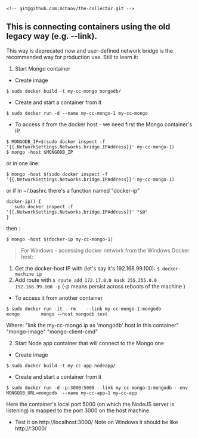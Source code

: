 	<!-- git@github.com:mchaov/the-collector.git -->

## This is connecting containers using the old legacy way (e.g. --link).
This way is deprecated now and user-defined network bridge is the recommended way for production use.
Still to learn it:

1. Start Mongo container
- Create image
```
$ sudo docker build -t my-cc-mongo mongodb/
```
- Create and start a container from it
```
$ sudo docker run -d --name my-cc-mongo-1 my-cc-mongo
```

  - To access it from the docker host - we need first the Mongo container's IP
  ```
  $ MONGODB_IP=$(sudo docker inspect -f '{{.NetworkSettings.Networks.bridge.IPAddress}}' my-cc-mongo-1)
  $ mongo -host $MONGODB_IP
  ```
  or in one line:
  ```
  $ mongo -host $(sudo docker inspect -f '{{.NetworkSettings.Networks.bridge.IPAddress}}' my-cc-mongo-1)
  ```
  or if in ~/.bashrc there's a function named "docker-ip"
  ```
  docker-ip() {
     sudo docker inspect -f '{{.NetworkSettings.Networks.bridge.IPAddress}}' "$@"
  }
  ```
  then :
  ```
  $ mongo -host $(docker-ip my-cc-mongo-1)
  ```

  > For Windows - accessing docker network from the Windows Docker host:
  1. Get the docker-host IP with (let's say it's 192.168.99.100): ```$ docker-machine ip```
  2. Add route with
  ```$ route add 172.17.0.0 mask 255.255.0.0 192.168.99.100 -p``` (-p means persist across reboots of the machine )


  - To access it from another container
  ```
  $ sudo docker run -it --rm    --link my-cc-mongo-1:mongodb         mongo        mongo --host mongodb test
  ```

  Where: "link the my-cc-mongo ip as 'mongodb' host in this container"   "mongo-image"    "mongo-client-cmd"


2. Start Node app container that will connect to the Mongo one
- Create image
```
$ sudo docker build -t my-cc-app nodeapp/
```
- Create and start a container from it
```
$ sudo docker run -d -p:3000:5000 --link my-cc-mongo-1:mongodb --env MONGODB_URL=mongodb  --name my-cc-app-1 my-cc-app
```
Here the container's local port 5000 (on which the NodeJS server is listening) is mapped to the port 3000 on the host machine


- Test it on http://localhost:3000/
  Note on Windows it should be like http://<docker-machine-ip>:3000/
